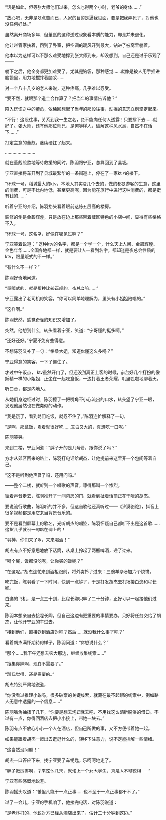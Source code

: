 “话是如此，但等张大师他们过来，怎么也得两个小时，老爷的身体……”

“放心吧，无非是吃点苦而已，人家的目的是逼我见面，要是把我弄死了，对他也没任何好处。”

虽然离开商场多年，但董彪的这种透过现象看本质的能力，却是并未退化。

他让赵管家扶着，回到了卧室，把空调的暖风开到最大，钻进了被窝里躺着。

他本以为这样可以不那么难受地撑到张大师到来，却没想到，自己还是过于乐观了——

躺下之后，他全身都更加难受了，尤其是脑袋，那种感觉……就像是被人用手插进脑袋里，用力地搅拌着脑浆……

对一个八十几岁的老人来说，这种疼痛，几乎难以忍受。

“要不然，就跟那个道士合作算了？把当年的事情告诉他？”

陷入恍惚之中的董彪，依稀回想起了当年的那段往事，动摇的意志立刻坚定起来。

“不行！这段往事，关系到我一生之名，绝不能向任何人透露！只要撑下去……就好了。张大师，还有他那位师兄，是何等样人，破解这种风水局，自然不在话下……”

打定主意的董彪，继续硬扛了起来。

……………………

就在董彪煎熬地等待救援的同时，陈羽跟宁亚，总算回到了县城。

宁亚直接将车开到了县城最繁华的一条街道上，停在了一家kt v的楼下。

“环球一号，稻城最大的ktv，本地人其实没几个去的，做的都是游客的生意，这里的消费，可是不比内地低，甚至更高呢，因为能在旅行中进行这种消费的，都是挺有钱的……”

听着宁亚的介绍，陈羽抬头看着眼前这栋五层高的楼房。

装修的倒是金碧辉煌，只是放在边上那些带着藏区特色的小店中间，显得有些格格不入。

“环球一号，这名字，好像在哪见过啊？”

宁亚笑着说道：“ 这种ktv的名字，都是一个学一个，什么天上人间、金碧辉煌、金色年华……全国各地都一样，就是要让人一看到名字，都知道是夜总会性质的ktv，跟量贩式的不一样。”

“有什么不一样？”

陈羽好奇地问道。

“量贩式的，就是那种比较正规的，夜总会嘛……”

宁亚露出了老司机的笑容，“你可以简单地理解为，里头有小姐姐陪唱的。”

“这样啊。”

陈羽恍然，感觉奇怪的知识又增加了。

突然，他想到什么，转头看着宁亚，笑道：“宁哥懂的挺多啊。”

“还好还好。”宁夏不免有些得意。

不想陈羽又补了一句：“格桑大姐，知道你懂这么多吗？”

宁亚得意的笑容，一下子僵住了。

才过中午饭点， ktv虽然开门了，但还没到真正上客的时候，前台好几个打扮的像妖精一样的小姐姐，正坐在一起吃盒饭，一边打着王者荣耀，叽里呱啦地聊着天。

听口音，都是内地人。

从她们身边经过时，陈羽擦了一把嘴角不小心流出的口水，转头望了宁亚一眼， 发现他居然也在做类似的动作。

“我是饿了，看到她们吃饭，就忍不住了。”陈羽连忙解释了一句。

“是啊，那盒饭，看着就很好吃……又白又大的，真想吃一口呢。”

陈羽笑哭。

来到二楼，宁亚问道：“胖子开的是几号房，跟你说了吗？”

方才从郊区回来的路上，陈羽打电话给胡杰，让他提前来这里开一个包间等着自己。

“这不是听到他声音了吗，还用问吗。”

——整个二楼，就听到一个唱歌的声音，嚎得那叫一个惨烈。

循着声音走去，陈羽推开了一间包房的门，就看到扯着话筒正在干嚎的胡杰。

要说流行歌曲，陈羽听的并不多，但这首歌他还真听过——《沙漠骆驼》，抖音上很多视频都是用它来当背景音乐的。

要不是看到屏幕上的歌名，光听胡杰的唱腔，陈羽怀疑自己都听不出是这首歌……这货几乎就没一句唱在调上的！

“羽神，你们来了啊，来来喝酒！”

胡杰有点不好意思地放下话筒，从桌上拎起了两瓶啤酒，递了过来。

“喝个屁，饭都没吃呢，让你买的饭呢？”

“在这呢。”胡杰连忙来到酒柜跟前，将外卖拎了过来：三碗羊杂汤加六个烧饼。

吃完饭，陈羽看了一下时间，快到一点钟了，于是打发胡杰去机场接白逸和程长卿。

白逸的飞机，是一点三十到，比程长卿只早了二十分钟，正好可以一起接他们过来。

陈羽本想亲自去接程长卿，但自己这边有更重要的事情要办，只好将任务交给了胡杰，让他开宁亚的车过去。

“接到他们，直接送到酒店对吧？然后……就没我什么事了吧？”

看着胡杰满怀期待的样子，陈羽问道：“你想说什么？”

“那个……我下午还想去农大那边，继续收集线索……”

“搜集你妹啊，现在不需要了。”

“那我觉得，还是需要的。”

胡杰特别严肃地说道，

“你没看过推理小说吗，很多破案的关键线索，就藏在最不起眼的线索中，例如路人无意中透露的一个信息……”

陈羽嘴角抽搐了几下，“你要是想去泡妞就去吧，不用找这么清新脱俗的借口。不过有一点，你得回酒店去把小小接上，带她一块去。”

陈羽有点不放心小小一个人在酒店，但自己所做的事，又不方便带着她一起。

如果能跟着胡杰一起出去逛逛什么的，转移下注意力，说不定能排解一些情绪。

“这当然没问题！”

胡杰一口答应下来，找宁亚要了车钥匙，乐呵呵地走了。

“胖子挺厉害啊，才来这么几天，就泡上一个女大学生，真是人不可貌相……”

宁亚有些感慨地说道。

陈羽摇头叹道：“他但凡能干一点正事……也不至于一点正事都干不了。”

过了一会儿，宁亚的手机响了，他接完电话，对陈羽说道：

“是老林打的，他说对方已经从酒店出来了，估计二十分钟到这边。”
